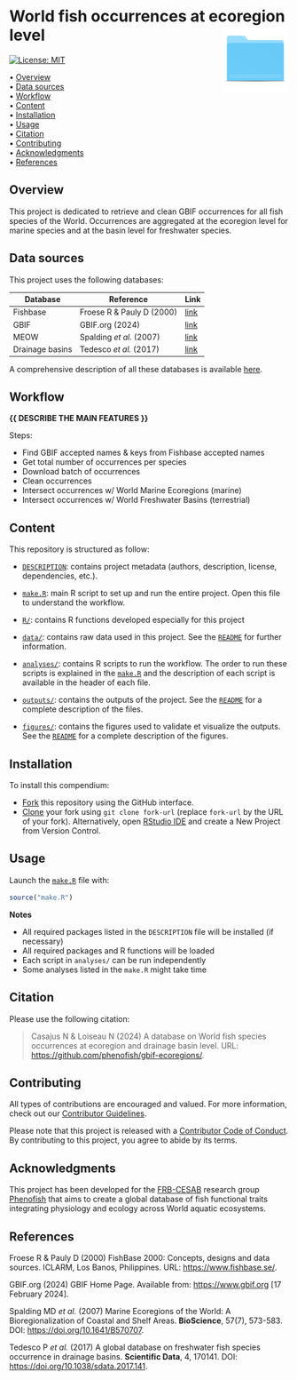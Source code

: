 
<!-- README.md is generated from README.Rmd. Please edit that file -->

# World fish occurrences at ecoregion level <img src="https://raw.githubusercontent.com/FRBCesab/templates/main/logos/compendium-sticker.png" align="right" style="float:right; height:120px;"/>

<!-- badges: start -->

[![License:
MIT](https://img.shields.io/badge/License-MIT-yellow.svg)](https://choosealicense.com/licenses/mit/)
<!-- badges: end -->

<p align="left">
• <a href="#overview">Overview</a><br> • <a href="#data-sources">Data
sources</a><br> • <a href="#workflow">Workflow</a><br> •
<a href="#content">Content</a><br> •
<a href="#installation">Installation</a><br> •
<a href="#usage">Usage</a><br> • <a href="#citation">Citation</a><br> •
<a href="#contributing">Contributing</a><br> •
<a href="#acknowledgments">Acknowledgments</a><br> •
<a href="#references">References</a>
</p>

## Overview

This project is dedicated to retrieve and clean GBIF occurrences for all
fish species of the World. Occurrences are aggregated at the ecoregion
level for marine species and at the basin level for freshwater species.

## Data sources

This project uses the following databases:

| Database        | Reference                 | Link                                                                                                                              |
|-----------------|---------------------------|-----------------------------------------------------------------------------------------------------------------------------------|
| Fishbase        | Froese R & Pauly D (2000) | [link](https://www.fishbase.se/)                                                                                                  |
| GBIF            | GBIF.org (2024)           | [link](https://www.gbif.org/)                                                                                                     |
| MEOW            | Spalding *et al.* (2007)  | [link](https://www.worldwildlife.org/publications/marine-ecoregions-of-the-world-a-bioregionalization-of-coastal-and-shelf-areas) |
| Drainage basins | Tedesco *et al.* (2017)   | [link](https://figshare.com/collections/A_global_database_on_freshwater_fish_species_occurrences_in_drainage_basins/3739145)      |

A comprehensive description of all these databases is available
[here](https://github.com/phenofish/gbif-ecoregions/blob/main/data/README.md).

## Workflow

**{{ DESCRIBE THE MAIN FEATURES }}**

Steps:

- Find GBIF accepted names & keys from Fishbase accepted names
- Get total number of occurrences per species
- Download batch of occurrences
- Clean occurrences
- Intersect occurrences w/ World Marine Ecoregions (marine)
- Intersect occurrences w/ World Freshwater Basins (terrestrial)

## Content

This repository is structured as follow:

- [`DESCRIPTION`](https://github.com/phenofish/gbif-ecoregions/blob/main/DESCRIPTION):
  contains project metadata (authors, description, license,
  dependencies, etc.).

- [`make.R`](https://github.com/phenofish/gbif-ecoregions/blob/main/make.R):
  main R script to set up and run the entire project. Open this file to
  understand the workflow.

- [`R/`](https://github.com/phenofish/gbif-ecoregions/blob/main/R):
  contains R functions developed especially for this project

- [`data/`](https://github.com/phenofish/gbif-ecoregions/blob/main/data):
  contains raw data used in this project. See the
  [`README`](https://github.com/phenofish/gbif-ecoregions/blob/main/data/README.md)
  for further information.

- [`analyses/`](https://github.com/phenofish/gbif-ecoregions/blob/main/analyses):
  contains R scripts to run the workflow. The order to run these scripts
  is explained in the
  [`make.R`](https://github.com/phenofish/gbif-ecoregions/blob/main/make.R)
  and the description of each script is available in the header of each
  file.

- [`outputs/`](https://github.com/phenofish/gbif-ecoregions/blob/main/outputs):
  contains the outputs of the project. See the
  [`README`](https://github.com/phenofish/gbif-ecoregions/blob/main/outputs/README.md)
  for a complete description of the files.

- [`figures/`](https://github.com/phenofish/gbif-ecoregions/blob/main/figures):
  contains the figures used to validate et visualize the outputs. See
  the
  [`README`](https://github.com/phenofish/gbif-ecoregions/blob/main/figures/README.md)
  for a complete description of the figures.

## Installation

To install this compendium:

- [Fork](https://docs.github.com/en/get-started/quickstart/contributing-to-projects)
  this repository using the GitHub interface.
- [Clone](https://docs.github.com/en/repositories/creating-and-managing-repositories/cloning-a-repository)
  your fork using `git clone fork-url` (replace `fork-url` by the URL of
  your fork). Alternatively, open [RStudio
  IDE](https://posit.co/products/open-source/rstudio/) and create a New
  Project from Version Control.

## Usage

Launch the
[`make.R`](https://github.com/phenofish/gbif-ecoregions/blob/main/make.R)
file with:

``` r
source("make.R")
```

**Notes**

- All required packages listed in the `DESCRIPTION` file will be
  installed (if necessary)
- All required packages and R functions will be loaded
- Each script in `analyses/` can be run independently
- Some analyses listed in the `make.R` might take time

## Citation

Please use the following citation:

> Casajus N & Loiseau N (2024) A database on World fish species
> occurrences at ecoregion and drainage basin level. URL:
> <https://github.com/phenofish/gbif-ecoregions/>.

## Contributing

All types of contributions are encouraged and valued. For more
information, check out our [Contributor
Guidelines](https://github.com/phenofish/gbif-ecoregions/blob/main/CONTRIBUTING.md).

Please note that this project is released with a [Contributor Code of
Conduct](https://contributor-covenant.org/version/2/1/CODE_OF_CONDUCT.html).
By contributing to this project, you agree to abide by its terms.

## Acknowledgments

This project has been developed for the
[FRB-CESAB](https://www.fondationbiodiversite.fr/en/about-the-foundation/le-cesab/)
research group
[Phenofish](https://www.fondationbiodiversite.fr/en/the-frb-in-action/programs-and-projects/le-cesab/phenofish/)
that aims to create a global database of fish functional traits
integrating physiology and ecology across World aquatic ecosystems.

## References

Froese R & Pauly D (2000) FishBase 2000: Concepts, designs and data
sources. ICLARM, Los Banos, Philippines. URL:
<https://www.fishbase.se/>.

GBIF.org (2024) GBIF Home Page. Available from: <https://www.gbif.org>
\[17 February 2024\].

Spalding MD *et al.* (2007) Marine Ecoregions of the World: A
Bioregionalization of Coastal and Shelf Areas. **BioScience**, 57(7),
573-583. DOI: <https://doi.org/10.1641/B570707>.

Tedesco P *et al.* (2017) A global database on freshwater fish species
occurrence in drainage basins. **Scientific Data**, 4, 170141. DOI:
<https://doi.org/10.1038/sdata.2017.141>.
